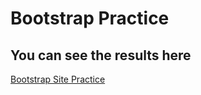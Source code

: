#  Bootstrap Practice
## You can see the results here
[Bootstrap Site Practice](https://bazarbairahat.github.io/PracticeSite/)
